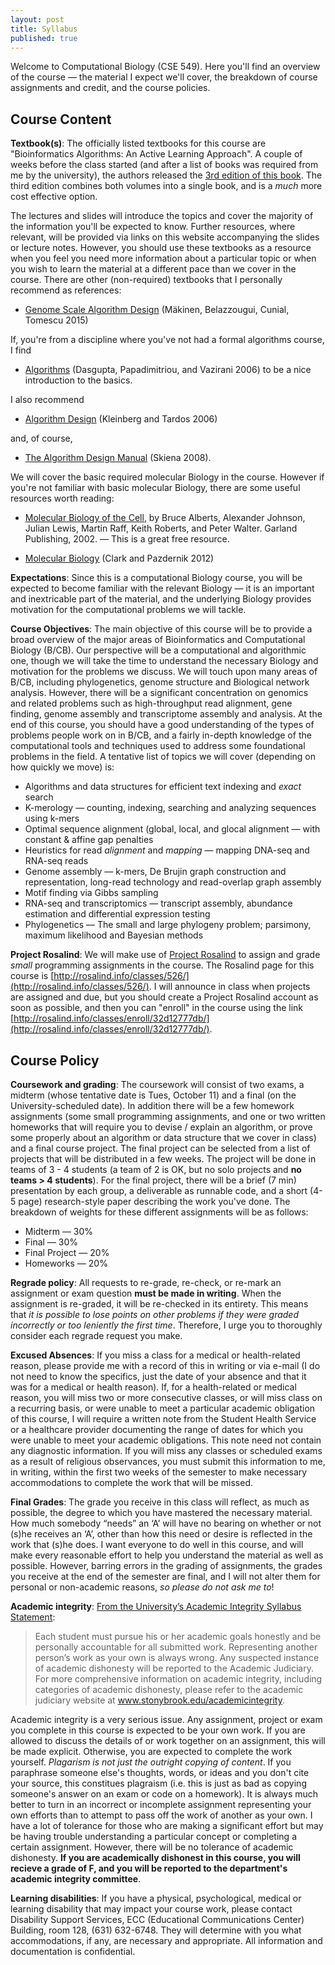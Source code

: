 ```yaml
---
layout: post
title: Syllabus
published: true
---
```


Welcome to Computational Biology (CSE 549). Here you'll find an overview of the course — the material I expect we'll cover, the breakdown of course assignments and credit, and the course policies.

## Course Content

**Textbook(s)**: The officially listed textbooks for this course are "Bioinformatics Algorithms: An Active Learning Approach".
A couple of weeks before the class started (and after a list of books was required from me by the university), the authors released the [3rd edition of this book](https://secure.mybookorders.com/Orderpage/1402). The third edition combines both volumes into a single book, and is a *much* more cost effective option. 

The lectures and slides will introduce the topics and cover the majority of the information you'll be expected to know. Further resources, where relevant, will be provided via links on this website accompanying the slides or lecture notes. However, you should use these textbooks as a resource when you feel you need more information about a particular topic or when you wish to learn the material at a different pace than we cover in the course.  There are other (non-required) textbooks that I personally recommend as references:

- [Genome Scale Algorithm Design](http://www.cs.helsinki.fi/group/gsa/book/) (Mäkinen, Belazzougui, Cunial, Tomescu 2015)

If, you're from a discipline where you've not had a formal algorithms course, I find 

- [Algorithms](http://algorithmics.lsi.upc.edu/docs/Dasgupta-Papadimitriou-Vazirani.pdf) (Dasgupta, Papadimitriou, and Vazirani 2006) to be a nice introduction to the basics. 
 
I also recommend 

- [Algorithm Design](http://www.amazon.com/Algorithm-Design-Jon-Kleinberg/dp/0321295358) (Kleinberg and Tardos 2006) 
 
and, of course, 

- [The Algorithm Design Manual](http://www.amazon.com/gp/product/1848000693/ref=pd_lpo_sbs_dp_ss_3?pf_rd_p=1944687742&pf_rd_s=lpo-top-stripe-1&pf_rd_t=201&pf_rd_i=0321295358&pf_rd_m=ATVPDKIKX0DER&pf_rd_r=02TJC7H7CDMT55WH5X9V) (Skiena 2008).

We will cover the basic required molecular Biology in the course. However if you're not familiar with basic molecular Biology, there are some useful resources worth reading:

- [Molecular Biology of the Cell](http://www.ncbi.nlm.nih.gov/books/bv.fcgi?call=bv.View..ShowTOC&rid=mboc4.TOC&depth=2), by Bruce Alberts, Alexander Johnson, Julian Lewis, Martin Raff, Keith Roberts, and Peter Walter. Garland Publishing, 2002. — This is a great free resource.

- [Molecular Biology](http://www.amazon.com/Molecular-Biology-Second-Edition-David/dp/0123785944) (Clark and Pazdernik 2012)

**Expectations**: Since this is a computational Biology course, you will be expected to become familiar with the relevant Biology — it is an important and inextricable part of the material, and the underlying Biology provides motivation for the computational problems we will tackle.

**Course Objectives**: The main objective of this course will be to provide a broad overview of the major areas of Bioinformatics and Computational Biology (B/CB). Our perspective will be a computational and algorithmic one, though we will take the time to understand the necessary Biology and motivation for the problems we discuss. We will touch upon many areas of B/CB, including phylogenetics, genome structure and Biological network analysis. However, there will be a significant concentration on genomics and related problems such as high-throughput read alignment, gene finding, genome assembly and transcriptome assembly and analysis. At the end of this course, you should have a good understanding of the types of problems people work on in B/CB, and a fairly in-depth knowledge of the computational tools and techniques used to address some foundational problems in the field.  A tentative list of topics we will cover (depending on how quickly we move) is:

  * Algorithms and data structures for efficient text indexing and *exact* search
  * K-merology — counting, indexing, searching and analyzing sequences using k-mers
  * Optimal sequence alignment (global, local, and glocal alignment — with constant & affine gap penalties
  * Heuristics for read *alignment* and *mapping* — mapping DNA-seq and RNA-seq reads
  * Genome assembly — k-mers, De Brujin graph construction and representation, long-read technology and read-overlap graph assembly
  * Motif finding via Gibbs sampling
  * RNA-seq and transcriptomics — transcript assembly, abundance estimation and differential expression testing
  * Phylogenetics — The small and large phylogeny problem; parsimony, maximum likelihood and Bayesian methods

**Project Rosalind**:  We will make use of [Project Rosalind](http://rosalind.info/problems/locations/) to assign and grade *small* programming assignments in the course.  The Rosalind page for this course is [http://rosalind.info/classes/526/](http://rosalind.info/classes/526/).  I will announce in class when projects are assigned and due, but you should create a Project Rosalind account as soon as possible, and then you can "enroll" in the course using the link [http://rosalind.info/classes/enroll/32d12777db/](http://rosalind.info/classes/enroll/32d12777db/).

## Course Policy

**Coursework and grading**: The coursework will consist of two exams, a midterm (whose tentative date is Tues, October 11) and a final (on the University-scheduled date). In addition there will be a few homework assignments (some small programming assignments, and one or two written homeworks that will require you to devise / explain an algorithm, or prove some properly about an algorithm or data structure that we cover in class) and a final course project. The final project can be selected from a list of projects that will be distributed in a few weeks. The project will be done in teams of 3 - 4 students (a team of 2 is OK, but no solo projects and **no teams > 4 students**). For the final project, there will be a brief (7 min) presentation by each group, a deliverable as runnable code, and a short (4-5 page) research-style paper describing the work you've done. The breakdown of weights for these different assignments will be as follows:

- Midterm — 30%
- Final — 30%
- Final Project — 20%
- Homeworks — 20%

**Regrade policy**: All requests to re-grade, re-check, or re-mark an assignment or exam question **must be made in writing**. When the assignment is re-graded, it will be re-checked in its entirety. This means that *it is possible to lose points on other problems if they were graded incorrectly or too leniently the first time*. Therefore, I urge you to thoroughly consider each regrade request you make.

**Excused Absences**: If you miss a class for a medical or health-related reason, please provide me with a record of this in writing or via e-mail (I do not need to know the specifics, just the date of your absence and that it was for a medical or health reason). If, for a health-related or medical reason, you will miss two or more consecutive classes, or will miss class on a recurring basis, or were unable to meet a particular academic obligation of this course, I will require a written note from the Student Health Service or a healthcare provider documenting the range of dates for which you were unable to meet your academic obligations. This note need not contain any diagnostic information. If you will miss any classes or scheduled exams as a result of religious observances, you must submit this information to me, in writing, within the first two weeks of the semester to make necessary accommodations to complete the work that will be missed.

**Final Grades**: The grade you receive in this class will reflect, as much as possible, the degree to which you have mastered the necessary material. How much somebody “needs” an ‘A’ will have no bearing on whether or not (s)he receives an ‘A’, other than how this need or desire is reflected in the work that (s)he does. I want everyone to do well in this course, and will make every reasonable effort to help you understand the material as well as possible. However, barring errors in the grading of assignments, the grades you receive at the end of the semester are final, and I will not alter them for personal or non-academic reasons, *so please do not ask me to*!

**Academic integrity**: [From the University’s Academic Integrity Syllabus Statement](http://www.stonybrook.edu/commcms/academic_integrity/syllstate.html):

> Each student must pursue his or her academic goals honestly and be personally accountable for all submitted work. Representing another person’s work as your own is always wrong. Any suspected instance of academic dishonesty will be reported to the Academic Judiciary. For more comprehensive information on academic integrity, including categories of academic dishonesty, please refer to the academic judiciary website at www.stonybrook.edu/academicintegrity.

Academic integrity is a very serious issue. Any assignment, project or exam you complete in this course is expected to be your own work. If you are allowed to discuss the details of or work together on an assignment, this will be made explicit. Otherwise, you are expected to complete the work yourself. *Plagarism is not just the outright copying of content*. If you paraphrase someone else's thoughts, words, or ideas and you don't cite your source, this constitues plagraism (i.e. this is just as bad as copying someone's answer on an exam or code on a homework). It is always much better to turn in an incorrect or incomplete assignment representing your own efforts than to attempt to pass off the work of another as your own. I have a lot of tolerance for those who are making a significant effort but may be having trouble understanding a particular concept or completing a certain assignment. However, there will be no tolerance of academic dishonesty. **If you are academically dishonest in this course, you will recieve a grade of F, and you will be reported to the department's academic integrity committee**.

**Learning disabilities**: If you have a physical, psychological, medical or learning disability that may impact your course work, please contact Disability Support Services, ECC (Educational Communications Center) Building, room 128, (631) 632-6748. They will determine with you what accommodations, if any, are necessary and appropriate. All information and documentation is confidential.
